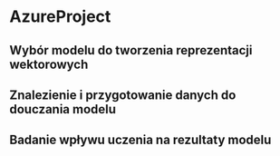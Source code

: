 # AzureProject

## Wybór modelu do tworzenia reprezentacji wektorowych

## Znalezienie i przygotowanie danych do douczania modelu

## Badanie wpływu uczenia na rezultaty modelu
 
